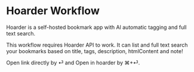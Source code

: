 # Hoarder Workflow

Hoarder is a self-hosted bookmark app with Al automatic tagging and full text search.

This workflow requires Hoarder API to work. It can list and full text search your bookmarks based on title, tags, description, htmlContent and note!

Open link directly by ⏎ and Open in hoarder by ⌘+⏎.
